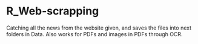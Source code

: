 # R_Web-scrapping

Catching all the news from the website given, and saves the files into next folders in Data.
Also works for PDFs and images in PDFs through OCR.
